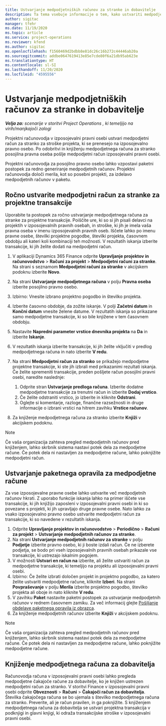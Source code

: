 ```yaml
---
title: Ustvarjanje medpodjetniških računov za stranke in dobavitelje
description: Ta tema vsebuje informacije o tem, kako ustvariti medpodjetne račune za stranke in dobavitelje.
author: sigitac
manager: tfehr
ms.date: 11/19/2020
ms.topic: article
ms.service: project-operations
ms.reviewer: kfend
ms.author: sigitac
ms.openlocfilehash: f1560469d2bdbb8e81dc26c16b272c44446ab20a
ms.sourcegitcommit: addbe0647619413e85e7cde80f6a21db95ab623e
ms.translationtype: HT
ms.contentlocale: sl-SI
ms.lasthandoff: 11/20/2020
ms.locfileid: "4595556"
---
```

# <a name="create-intercompany-customer-and-vendor-invoices"></a>Ustvarjanje medpodjetniških računov za stranke in dobavitelje

_**Velja za:** scenarije v storitvi Project Operations , ki temeljijo na virih/manjkajoči zalogi_

Projektni računovodja v izposojevalni pravni osebi ustvari medpodjetni račun za stranko za stroške projekta, ki se prenesejo na izposojevalno pravno osebo. Po odobritvi in knjiženju medpodjetnega računa za stranko posojilna pravna oseba pošlje medpodjetni račun izposojevalni pravni osebi.

Projektni računovodja za posojilno pravno osebo lahko vzpostavi paketni postopek za redno generiranje medpodjetnih računov. Projektni računovodja določi merila, kot so posebni projekti, za izdelavo medpodjetnih računov v paketu.

## <a name="manually-create-an-intercompany-customer-invoice-for-project-transactions"></a>Ročno ustvarite medpodjetni račun za stranke za projektne transakcije 

Uporabite ta postopek za ročno ustvarjanje medpodjetnega računa za stranke za projektne transakcije. Poiščite ure, ki so si jih pisali delavci na projektih v izposojevalnih pravnih osebah, in stroške, ki jih je imela vaša pravna oseba v imenu izposojevalnih pravnih oseb. Iščete lahko po imenu pravne osebe, številki projektne pogodbe, številki projekta, časovnem obdobju ali kateri koli kombinaciji teh možnosti. V rezultatih iskanja izberite transakcije, ki jih želite dodati na medpodjetni račun.

1. V aplikaciji Dynamics 365 Finance odprite **Upravljanje projektov in računovodstvo** > **Računi za projekt** > **Medpodjetni računi za stranke**. Na strani s seznamom **Medpodjetni računi za stranke** v akcijskem podoknu izberite **Novo**.
2. Na strani **Ustvarjanje medpodjetnega računa** v polju **Pravna oseba** izberite posojilno pravno osebo.
3. Izbirno: Vnesite izbrano projektno pogodbo in številko projekta.
4. Izberite časovno obdobje, da zožite iskanje. V polji **Začetni datum** in **Končni datum** vnesite želene datume. V rezultatih iskanja so prikazane samo medpodjetne transakcije, ki so bile knjižene v tem časovnem obdobju.
5. Nastavite **Napredni parameter vrstice dnevnika projekta** na **Da** in izberite **Iskanje**.
6. V rezultatih iskanja izberite transakcije, ki jih želite vključiti v predlog medpodjetnega računa in nato izberite **V redu**.
7. Na strani **Medpodjetni račun za stranko** se prikažejo medpodjetne projektne transakcije, ki ste jih izbrali med prikazanimi rezultati iskanja. Če želite spremeniti transakcije, preden pošljete račun posojilni pravni osebi, naredite naslednje:
  
    1. Odprite stran **Ustvarjanje predloga računa**. Izberite dodatne medpodjetne transakcije za trenutni račun in izberite **Dodaj vrstico**.
    2. Če želite odstraniti vrstico, jo izberite in kliknite **Odstrani**.
    3. Oglejte si komentarje, razloge, finančne razsežnosti in druge informacije o izbrani vrstici na hitrem zavihku **Vrstice računov**.
    
8. Za knjiženje medpodjetnega računa za stranko izberite **Knjiži** v akcijskem podoknu.

> [!NOTE]
> Če vaša organizacija zahteva pregled medpodjetnih računov pred knjiženjem, lahko skrbnik sistema nastavi potek dela za medpodjetne račune. Če potek dela ni nastavljen za medpodjetne račune, lahko poknjižite medpodjetni račun.

## <a name="create-a-batch-job-for-intercompany-invoices"></a>Ustvarjanje paketnega opravila za medpodjetne račune

Za vse izposojevalne pravne osebe lahko ustvarite več medpodjetnih računov hkrati. Z uporabo funkcije iskanja lahko na primer iščete vse transakcije, ki jih knjižijo zaposleni v izposojevalni pravni osebi in ki so povezane s projekti, ki jih upravljajo druge pravne osebe. Nato lahko za vsako izposojevalno pravno osebo ustvarite medpodjetni račun za transakcije, ki so navedene v rezultatih iskanja.

1. Odprite **Upravljanje projektov in računovodstvo** > **Periodično** > **Računi za projekt** > **Ustvarjanje medpodjetnih računov za stranke**.
2. Na strani **Ustvarjanje medpodjetnih računov za stranke** v polju **Podjetje** izberite pravno osebo, ki ji boste izdali račun. Če ne izberete podjetja, se bodo pri vseh izposojevalnih pravnih osebah prikazale vse transakcije, ki ustrezajo iskalnim pogojem.
3. V možnosti **Ustvari en račun na** izberite, ali želite ustvariti račun za medpodjetne transakcije, ki temeljijo na projektu ali izposojevalni pravni osebi.
4. Izbirno: Če želite izbrati določen projekt in projektno pogodbo, za katero želite ustvariti medpodjetne račune, kliknite **Izberi**. Na strani **Povpraševanje** v polju **Merila** izberite projektno pogodbo, številko projekta ali oboje in nato kliknite **V redu**.
5. V zavihku **Paket** nastavite paketni postopek za ustvarjanje medpodjetnih računov v rednem časovnem zamiku. Za več informacij glejte [Pošiljanje obdelave paketnega opravila iz obrazca](https://docs.microsoft.com/dynamicsax-2012/appuser-itpro/submit-a-batch-processing-job-from-a-form).
6. Za knjiženje medpodjetnih računov izberite **Knjiži** v akcijskem podoknu.

> [!NOTE]
> Če vaša organizacija zahteva pregled medpodjetnih računov pred knjiženjem, lahko skrbnik sistema nastavi potek dela za medpodjetne račune. Če potek dela ni nastavljen za medpodjetne račune, lahko poknjižite medpodjetne račune.

## <a name="post-the-intercompany-vendor-invoice"></a>Knjiženje medpodjetnega računa za dobavitelja

Računovodja računa v izposojevalni pravni osebi lahko pregleda medpodjetne čakajoče račune za dobavitelje, ko je knjižen ustrezen medpodjetni račun za stranko. V storitvi Finance v izposojevalni pravni osebi odprite **Obveznosti** > **Računi** > **Čakajoči račun za dobavitelja**. Številka čakajočega računa se bo ujemala s številko medpodjetnega računa za stranko. Preverite, ali je račun pravilen, in ga poknjižite. S knjiženjem medpodjetnega računa za dobavitelja se ustvari projektna transakcija v podknjigi in glavni knjigi, ki odraža transakcijske stroške v izposojevalni pravni osebi.
